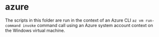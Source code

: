 # azure

The scripts in this folder are run in the context of an Azure CLI
`az vm run-command invoke` command call using an Azure system account context
on the Windows virtual machine.
